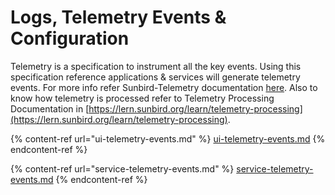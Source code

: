 # Logs, Telemetry Events & Configuration

Telemetry is a specification to instrument all the key events. Using this specification reference applications & services will generate telemetry events. For more info refer Sunbird-Telemetry documentation [here](https://telemetry.sunbird.org/). Also to know how telemetry is processed refer to Telemetry Processing Documentation in [https://lern.sunbird.org/learn/telemetry-processing](https://lern.sunbird.org/learn/telemetry-processing).

{% content-ref url="ui-telemetry-events.md" %}
[ui-telemetry-events.md](ui-telemetry-events.md)
{% endcontent-ref %}

{% content-ref url="service-telemetry-events.md" %}
[service-telemetry-events.md](service-telemetry-events.md)
{% endcontent-ref %}
